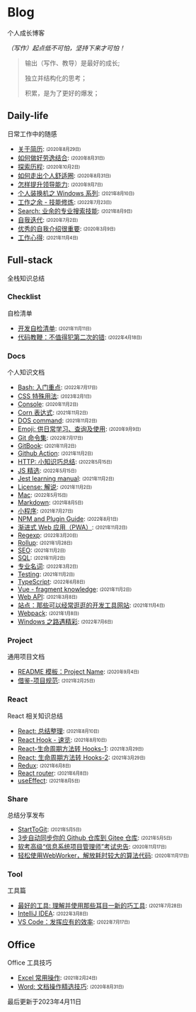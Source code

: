 
# Blog

个人成长博客

*（写作）起点低不可怕，坚持下来才可怕！*

> 输出（写作、教导）是最好的成长;
>
> 独立并结构化的思考；
>
> 积累，是为了更好的爆发；
>

## Daily-life

日常工作中的随感

- [关于简历](/daily-life/AboutResume.md): <sub><sup>(2020年8月29日)</sup></sub>
- [如何做好劳逸结合](/daily-life/CombineExertionAndRest.md): <sub><sup>(2020年8月31日)</sup></sub>
- [探索历程](/daily-life/Explore.md): <sub><sup>(2020年10月2日)</sup></sub>
- [如何走出个人舒适圈](/daily-life/GetOutOfYourComfortZone.md): <sub><sup>(2020年8月31日)</sup></sub>
- [怎样提升领导能力](/daily-life/HowToHaveLeadership.md): <sub><sup>(2020年9月7日)</sup></sub>
- [个人装换机之 Windows 系列](/daily-life/InstallSystem-windows.md): <sub><sup>(2021年8月10日)</sup></sub>
- [工作之余 - 技能修炼](/daily-life/OutOfWork.md): <sub><sup>(2022年7月23日)</sup></sub>
- [Search: 业余的专业搜索技能](/daily-life/Search.md): <sub><sup>(2021年8月9日)</sup></sub>
- [自我迭代](/daily-life/SelfReview.md): <sub><sup>(2020年7月2日)</sup></sub>
- [优秀的自我介绍很重要](/daily-life/TheImportantOfSelfIntroduction.md): <sub><sup>(2020年3月9日)</sup></sub>
- [工作心得](/daily-life/WorkExperience.md): <sub><sup>(2021年11月4日)</sup></sub>

## Full-stack

全栈知识总结


### Checklist

自检清单

- [开发自检清单](/full-stack/checklist/Checklist.md): <sub><sup>(2021年11月11日)</sup></sub>
- [代码教鞭：不值得犯第二次的错](/full-stack/checklist/CodeTips.md): <sub><sup>(2022年4月18日)</sup></sub>

### Docs

个人知识文档

- [Bash: 入门重点](/full-stack/docs/Bash.md): <sub><sup>(2022年7月17日)</sup></sub>
- [CSS 特殊用法](/full-stack/docs/CSS.md): <sub><sup>(2023年2月1日)</sup></sub>
- [Console](/full-stack/docs/Console.md): <sub><sup>(2020年11月2日)</sup></sub>
- [Corn 表达式](/full-stack/docs/Corn.md): <sub><sup>(2021年11月2日)</sup></sub>
- [DOS command](/full-stack/docs/Dos.md): <sub><sup>(2021年11月2日)</sup></sub>
- [Emoji: 供日常学习、查询及使用](/full-stack/docs/Emoji.md): <sub><sup>(2020年9月9日)</sup></sub>
- [Git 命令集](/full-stack/docs/Git.md): <sub><sup>(2022年7月17日)</sup></sub>
- [GitBook](/full-stack/docs/GitBook.md): <sub><sup>(2021年11月2日)</sup></sub>
- [Github Action](/full-stack/docs/GitHubAction.md): <sub><sup>(2021年11月2日)</sup></sub>
- [HTTP: 小知识巧总结](/full-stack/docs/HTTP.md): <sub><sup>(2022年5月15日)</sup></sub>
- [JS 精选](/full-stack/docs/JS.md): <sub><sup>(2022年5月15日)</sup></sub>
- [Jest learning manual](/full-stack/docs/Jest.md): <sub><sup>(2021年11月2日)</sup></sub>
- [License: 解说](/full-stack/docs/License.md): <sub><sup>(2021年11月2日)</sup></sub>
- [Mac](/full-stack/docs/Mac.md): <sub><sup>(2022年5月15日)</sup></sub>
- [Markdown](/full-stack/docs/Markdown.md): <sub><sup>(2021年8月5日)</sup></sub>
- [小程序](/full-stack/docs/MiniProgram.md): <sub><sup>(2021年7月27日)</sup></sub>
- [NPM and Plugin Guide](/full-stack/docs/NPM.md): <sub><sup>(2022年8月1日)</sup></sub>
- [渐进式 Web 应用（PWA）](/full-stack/docs/PWA.md): <sub><sup>(2021年11月2日)</sup></sub>
- [Regexp](/full-stack/docs/Regexp.md): <sub><sup>(2022年3月20日)</sup></sub>
- [Rollup](/full-stack/docs/Rollup.md): <sub><sup>(2021年1月28日)</sup></sub>
- [SEO](/full-stack/docs/SEO.md): <sub><sup>(2021年11月2日)</sup></sub>
- [SQL](/full-stack/docs/SQL.md): <sub><sup>(2021年11月2日)</sup></sub>
- [专业名词](/full-stack/docs/TechTerms.md): <sub><sup>(2022年3月2日)</sup></sub>
- [Testing](/full-stack/docs/Testing.md): <sub><sup>(2021年11月2日)</sup></sub>
- [TypeScript](/full-stack/docs/TypeScript.md): <sub><sup>(2022年6月8日)</sup></sub>
- [Vue - fragment knowledge](/full-stack/docs/Vue.md): <sub><sup>(2021年11月2日)</sup></sub>
- [Web API](/full-stack/docs/WebAPI.md): <sub><sup>(2021年3月8日)</sup></sub>
- [站点：那些可以经常逛逛的开发工具网站](/full-stack/docs/WebSite.md): <sub><sup>(2021年11月4日)</sup></sub>
- [Webpack](/full-stack/docs/Webpack.md): <sub><sup>(2021年1月8日)</sup></sub>
- [Windows 之路遇精彩](/full-stack/docs/Windows.md): <sub><sup>(2022年7月6日)</sup></sub>

### Project

通用项目文档

- [README 模板：Project Name](/full-stack/project/ReadMeTemplatePackage.md): <sub><sup>(2020年9月4日)</sup></sub>
- [借鉴-项目规范](/full-stack/project/Specification.md): <sub><sup>(2021年2月25日)</sup></sub>

### React

React 相关知识总结

- [React: 总结整理](/full-stack/react/React.md): <sub><sup>(2021年8月10日)</sup></sub>
- [React Hook - 速览](/full-stack/react/ReactHook.md): <sub><sup>(2021年8月10日)</sup></sub>
- [React-生命周期方法转 Hooks-1](/full-stack/react/ReactLifeCycleToHooks1.md): <sub><sup>(2021年3月29日)</sup></sub>
- [React: 生命周期方法转 Hooks-2](/full-stack/react/ReactLifeCycleToHooks2.md): <sub><sup>(2021年3月29日)</sup></sub>
- [Redux](/full-stack/react/Redux.md): <sub><sup>(2021年6月8日)</sup></sub>
- [React router](/full-stack/react/Router.md): <sub><sup>(2021年6月8日)</sup></sub>
- [useEffect](/full-stack/react/useEffect.md): <sub><sup>(2021年8月5日)</sup></sub>

### Share

总结分享发布

- [StartToGit](/full-stack/share/StartToGit.md): <sub><sup>(2021年5月5日)</sup></sub>
- [3步自动同步你的 Github 仓库到 Gitee 仓库](/full-stack/share/SyncGithubToGitee.md): <sub><sup>(2021年5月5日)</sup></sub>
- [软考高级“信息系统项目管理师”考试忠告](/full-stack/share/TipsForRuanKaoGaoJi.md): <sub><sup>(2020年11月17日)</sup></sub>
- [轻松使用WebWorker，解放耗时较大的算法代码](/full-stack/share/UsingWebworker.md): <sub><sup>(2020年11月17日)</sup></sub>

### Tool

工具篇

- [最好的工具: 理解并使用那些耳目一新的巧工具](/full-stack/tool/BestTools.md): <sub><sup>(2021年7月28日)</sup></sub>
- [IntelliJ IDEA](/full-stack/tool/IntelliJ-IDEA.md): <sub><sup>(2022年3月8日)</sup></sub>
- [VS Code：发挥应有的效率](/full-stack/tool/VSCode.md): <sub><sup>(2022年7月17日)</sup></sub>

## Office

Office 工具技巧

- [Excel 常用操作](/office/Excel.md): <sub><sup>(2021年2月24日)</sup></sub>
- [Word: 文档操作精选技巧](/office/Word.md): <sub><sup>(2020年8月31日)</sup></sub>

最后更新于2023年4月11日
